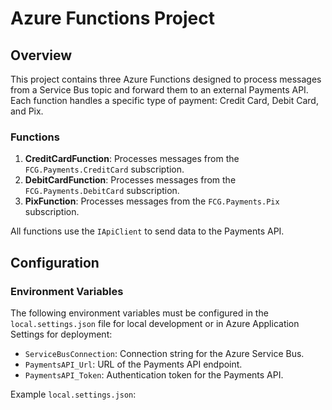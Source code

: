 # Azure Functions Project

## Overview
This project contains three Azure Functions designed to process messages from a Service Bus topic and forward them to an external Payments API. Each function handles a specific type of payment: Credit Card, Debit Card, and Pix.

### Functions
1. **CreditCardFunction**: Processes messages from the `FCG.Payments.CreditCard` subscription.
2. **DebitCardFunction**: Processes messages from the `FCG.Payments.DebitCard` subscription.
3. **PixFunction**: Processes messages from the `FCG.Payments.Pix` subscription.

All functions use the `IApiClient` to send data to the Payments API.

## Configuration

### Environment Variables
The following environment variables must be configured in the `local.settings.json` file for local development or in Azure Application Settings for deployment:

- `ServiceBusConnection`: Connection string for the Azure Service Bus.
- `PaymentsAPI_Url`: URL of the Payments API endpoint.
- `PaymentsAPI_Token`: Authentication token for the Payments API.

Example `local.settings.json`:
